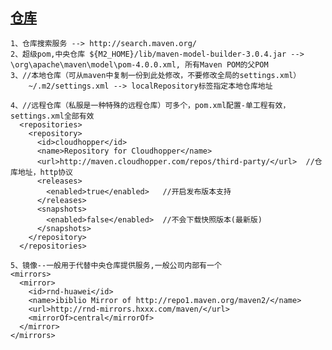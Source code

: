 ## [仓库](http://search.maven.org/)
    1、仓库搜索服务 --> http://search.maven.org/
    2、超级pom,中央仓库 ${M2_HOME}/lib/maven-model-builder-3.0.4.jar --> \org\apache\maven\model\pom-4.0.0.xml, 所有Maven POM的父POM
    3、//本地仓库（可从maven中复制一份到此处修改，不要修改全局的settings.xml）
        ~/.m2/settings.xml --> localRepository标签指定本地仓库地址
        
    4、//远程仓库（私服是一种特殊的远程仓库）可多个，pom.xml配置-单工程有效，settings.xml全部有效
      <repositories>  
    	<repository>  
    	  <id>cloudhopper</id>  
    	  <name>Repository for Cloudhopper</name>  
    	  <url>http://maven.cloudhopper.com/repos/third-party/</url>  //仓库地址，http协议
    	  <releases>       
    		<enabled>true</enabled>   //开启发布版本支持    
    	  </releases>       
    	  <snapshots>       
    		<enabled>false</enabled>  //不会下载快照版本(最新版)
    	  </snapshots>  
    	</repository>  
      </repositories>  

    5、镜像--一般用于代替中央仓库提供服务,一般公司内部有一个
    <mirrors>
      <mirror> 
    	<id>rnd-huawei</id> 
    	<name>ibiblio Mirror of http://repo1.maven.org/maven2/</name> 
    	<url>http://rnd-mirrors.hxxx.com/maven/</url>
    	<mirrorOf>central</mirrorOf> 
      </mirror>
    </mirrors>
